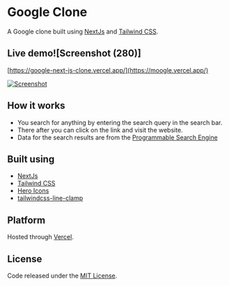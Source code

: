 # Google Clone
A Google clone built using [NextJs](https://nextjs.org/) and [Tailwind CSS](https://tailwindcss.com/).

## Live demo![Screenshot (280)]

[https://google-next-js-clone.vercel.app/](https://moogle.vercel.app/)

[![Screenshot](https://user-images.githubusercontent.com/74147463/138558412-e8b7fa8b-0577-40bf-8d04-d6e6cc4a4b31.png)](https://moogle.vercel.app)

## How it works
- You search for anything by entering the search query in the search bar.
- There after you can click on the link and visit the website.
- Data for the search results are from the [Programmable Search Engine](https://developers.google.com/custom-search/v1/overview)

## Built using
- [NextJs](https://nextjs.org/)
- [Tailwind CSS](https://tailwindcss.com/)
- [Hero Icons](https://heroicons.com/)
- [tailwindcss-line-clamp](https://github.com/tailwindlabs/tailwindcss-line-clamp)

## Platform
Hosted through [Vercel](https://vercel.com/).

## License
Code released under the [MIT License](https://github.com/VanshajPoonia/moogle).

